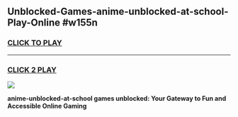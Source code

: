 
## Unblocked-Games-anime-unblocked-at-school-Play-Online #w155n
<h3>
<a href="https://news.freeplayer.one?title=anime-unblocked-at-school&ref=3">CLICK TO PLAY</a></h3>
<hr>

<h3>
<a href="https://news.freeplayer.one?title=anime-unblocked-at-school&ref=3">CLICK 2 PLAY</a>
  
</h3>

<a href="https://news.freeplayer.one?title=anime-unblocked-at-school&ref=3"><img src="https://clearcache.store/games.png"></a>


**anime-unblocked-at-school games unblocked: Your Gateway to Fun and Accessible Online Gaming**
